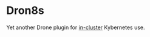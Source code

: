 # Dron8s

Yet another Drone plugin for [in-cluster](https://github.com/kubernetes/client-go/tree/master/examples/in-cluster-client-configuration) Kybernetes use.
